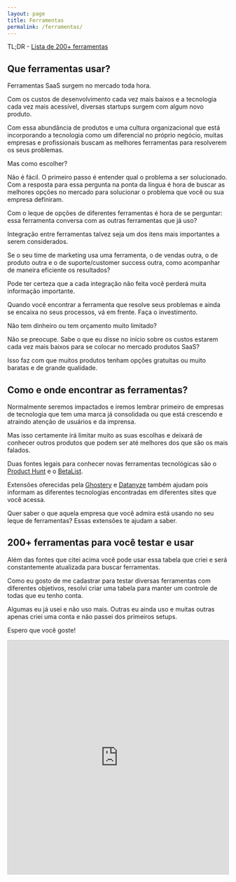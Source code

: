 ```yaml
---
layout: page
title: Ferramentas
permalink: /ferramentas/
---
```


TL;DR - [Lista de 200+ ferramentas](#ferramentas)

## Que ferramentas usar?

Ferramentas SaaS surgem no mercado toda hora.

Com os custos de desenvolvimento cada vez mais baixos e a tecnologia cada vez mais acessível, diversas startups surgem com algum novo produto.

Com essa abundância de produtos e uma cultura organizacional que está incorporando a tecnologia como um diferencial no próprio negócio, muitas empresas e profissionais buscam as melhores ferramentas para resolverem os seus problemas.

Mas como escolher?

Não é fácil. O primeiro passo é entender qual o problema a ser solucionado. Com a resposta para essa pergunta na ponta da língua é hora de buscar as melhores opções no mercado para solucionar o problema que você ou sua empresa definiram.

Com o leque de opções de diferentes ferramentas é hora de se perguntar: essa ferramenta conversa com as outras ferramentas que já uso?

Integração entre ferramentas talvez seja um dos itens mais importantes a serem considerados.

Se o seu time de marketing usa uma ferramenta, o de vendas outra, o de produto outra e o de suporte/customer success outra, como acompanhar de maneira eficiente os resultados?

Pode ter certeza que a cada integração não feita você perderá muita informação importante.

Quando você encontrar a ferramenta que resolve seus problemas e ainda se encaixa no seus processos, vá em frente. Faça o investimento.

Não tem dinheiro ou tem orçamento muito limitado?

Não se preocupe. Sabe o que eu disse no início sobre os custos estarem cada vez mais baixos para se colocar no mercado produtos SaaS?

Isso faz com que muitos produtos tenham opções gratuitas ou muito baratas e de grande qualidade.

## Como e onde encontrar as ferramentas?

Normalmente seremos impactados e iremos lembrar primeiro de empresas de tecnologia que tem uma marca já consolidada ou que está crescendo e atraindo atenção de usuários e da imprensa.

Mas isso certamente irá limitar muito as suas escolhas e deixará de conhecer outros produtos que podem ser até melhores dos que são os mais falados.

Duas fontes legais para conhecer novas ferramentas tecnológicas são o [Product Hunt](https://www.producthunt.com/) e o [BetaList](https://betalist.com/).

Extensões oferecidas pela [Ghostery](https://www.ghostery.com/) e [Datanyze](https://www.datanyze.com/) também ajudam pois informam as diferentes tecnologias encontradas em diferentes sites que você acessa.

Quer saber o que aquela empresa que você admira está usando no seu leque de ferramentas? Essas extensões te ajudam a saber.

## 200+ ferramentas para você testar e usar

Além das fontes que citei acima você pode usar essa tabela que criei e será constantemente atualizada para buscar ferramentas.

Como eu gosto de me cadastrar para testar diversas ferramentas com diferentes objetivos, resolvi criar uma tabela para manter um controle de todas que eu tenho conta.

Algumas eu já usei e não uso mais. Outras eu ainda uso e muitas outras apenas criei uma conta e não passei dos primeiros setups.

Espero que você goste!

<iframe id="ferramentas" class="airtable-embed" src="https://airtable.com/embed/shrWI3Yz5suM1vAJS?backgroundColor=pink&viewControls=on" frameborder="0" onmousewheel="" width="100%" height="533" style="background: transparent; border: 1px solid #ccc;"></iframe>